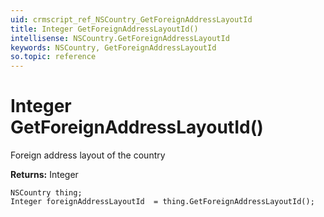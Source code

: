 ```yaml
---
uid: crmscript_ref_NSCountry_GetForeignAddressLayoutId
title: Integer GetForeignAddressLayoutId()
intellisense: NSCountry.GetForeignAddressLayoutId
keywords: NSCountry, GetForeignAddressLayoutId
so.topic: reference
---
```


# Integer GetForeignAddressLayoutId()

Foreign address layout of the country

**Returns:** Integer

```crmscript
NSCountry thing;
Integer foreignAddressLayoutId  = thing.GetForeignAddressLayoutId();
```

